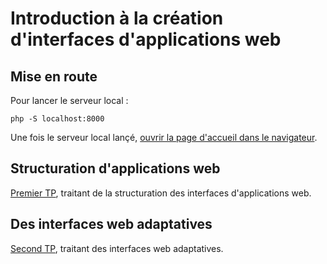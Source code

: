 # Introduction à la création d'interfaces d'applications web

## Mise en route


Pour lancer le serveur local :
```shell
php -S localhost:8000
```

Une fois le serveur local lançé, [ouvrir la page d'accueil dans le navigateur](http://localhost:8000 "serveur local").


## Structuration d'applications web

[Premier TP](https://iut-info.univ-reims.fr/users/jonquet/intranet/but/r202/tp/flex/index.html "sujet du TP"), traitant de la structuration des interfaces d'applications web.
## Des interfaces web adaptatives

[Second TP](https://iut-info.univ-reims.fr/users/jonquet/intranet/but/r202/tp/media-queries/index.html "sujet du TP"), traitant des interfaces web adaptatives.
